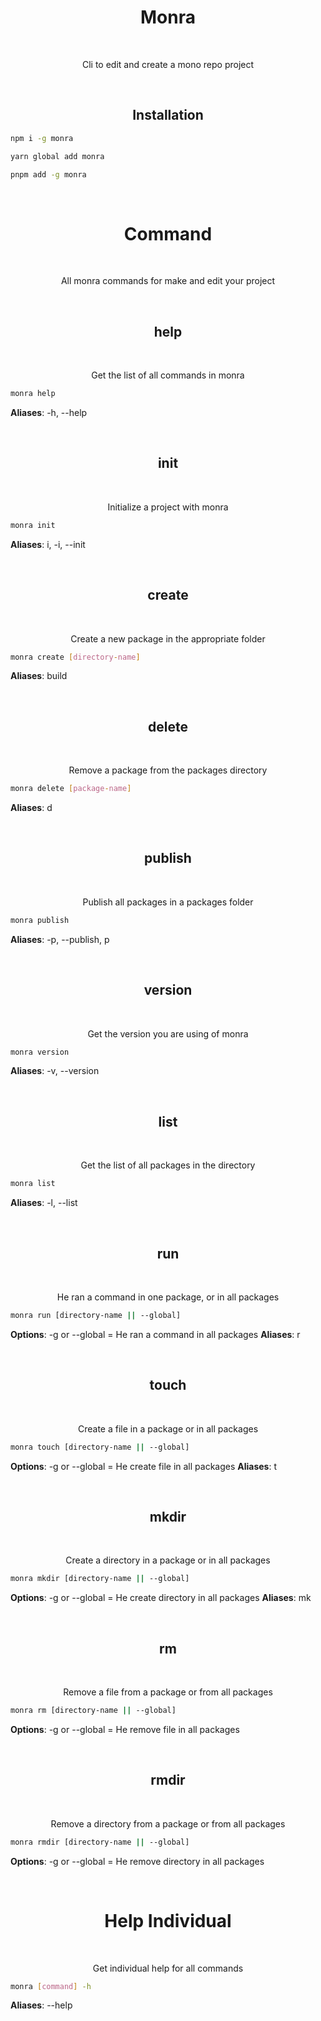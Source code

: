 <div align="center">
  <h1>Monra</h1>
  </br>
  <p>Cli to edit and create a mono repo project</p>
</div>
<div align="center">
  </br>
  <h2>Installation</h2>
</div>

```bash
npm i -g monra
```

```bash
yarn global add monra
```

```bash
pnpm add -g monra
```

<div align="center">
  </br>
  <h1>Command</h1>
  </br>
  <p>All monra commands for make and edit your project</p>
</div>

<div align="center">
  </br>
  <h2>help</h2>
  </br>
  <p>Get the list of all commands in monra</p>
</div>

```bash
monra help
```
**Aliases**: -h, --help

<div align="center">
  </br>
  <h2>init</h2>
  </br>
  <p>Initialize a project with monra</p>
</div>

```bash
monra init
```
**Aliases**: i, -i, --init 

<div align="center">
  </br>
  <h2>create</h2>
  </br>
  <p>Create a new package in the appropriate folder</p>
</div>

```bash
monra create [directory-name]
```
**Aliases**: build 

<div align="center">
  </br>
  <h2>delete</h2>
  </br>
  <p>Remove a package from the packages directory</p>
</div>

```bash
monra delete [package-name]
```
**Aliases**: d 

<div align="center">
  </br>
  <h2>publish</h2>
  </br>
  <p>Publish all packages in a packages folder</p>
</div>

```bash
monra publish
```
**Aliases**: -p, --publish, p

<div align="center">
  </br>
  <h2>version</h2>
  </br>
  <p>Get the version you are using of monra</p>
</div>

```bash
monra version
```
**Aliases**: -v, --version

<div align="center">
  </br>
  <h2>list</h2>
  </br>
  <p>Get the list of all packages in the directory</p>
</div>

```bash
monra list
```
**Aliases**: -l, --list

<div align="center">
  </br>
  <h2>run</h2>
  </br>
  <p>He ran a command in one package, or in all packages</p>
</div>

```bash
monra run [directory-name || --global]
```
**Options**: -g or --global = He ran a command in all packages
**Aliases**: r

<div align="center">
  </br>
  <h2>touch</h2>
  </br>
  <p>Create a file in a package or in all packages</p>
</div>

```bash
monra touch [directory-name || --global]
```
**Options**: -g or --global = He create file in all packages
**Aliases**: t

<div align="center">
  </br>
  <h2>mkdir</h2>
  </br>
  <p>Create a directory in a package or in all packages</p>
</div>

```bash
monra mkdir [directory-name || --global]
```
**Options**: -g or --global = He create directory in all packages
**Aliases**: mk

<div align="center">
  </br>
  <h2>rm</h2>
  </br>
  <p>Remove a file from a package or from all packages</p>
</div>

```bash
monra rm [directory-name || --global]
```
**Options**: -g or --global = He remove file in all packages

<div align="center">
  </br>
  <h2>rmdir</h2>
  </br>
  <p>Remove a directory from a package or from all packages</p>
</div>

```bash
monra rmdir [directory-name || --global]
```
**Options**: -g or --global = He remove directory in all packages


<div align="center">
  </br>
  <h1>Help Individual</h1>
  </br>
  <p>Get individual help for all commands</p>
</div>

```bash
monra [command] -h
```
**Aliases**: --help